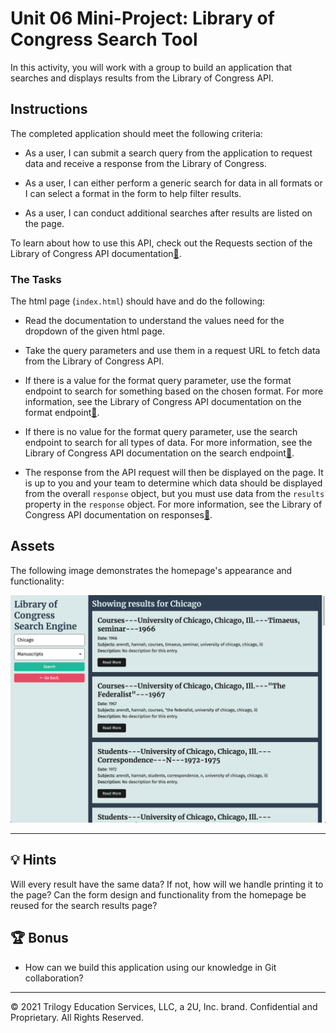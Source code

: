 # Unit 06 Mini-Project: Library of Congress Search Tool

In this activity, you will work with a group to build an application that searches and displays results from the Library of Congress API.

## Instructions

The completed application should meet the following criteria:

- As a user, I can submit a search query from the application to request data and receive a response from the Library of Congress.

- As a user, I can either perform a generic search for data in all formats or I can select a format in the form to help filter results.

- As a user, I can conduct additional searches after results are listed on the page.

To learn about how to use this API, check out the Requests section of the Library of Congress API documentation[🥸](https://libraryofcongress.github.io/data-exploration/).

### The Tasks

The html page (`index.html`) should have and do the following:

- Read the documentation to understand the values need for the dropdown of the given html page.

- Take the query parameters and use them in a request URL to fetch data from the Library of Congress API.

- If there is a value for the format query parameter, use the format endpoint to search for something based on the chosen format. For more information, see the Library of Congress API documentation on the format endpoint[🥸](https://libraryofcongress.github.io/data-exploration/requests.html#format).

- If there is no value for the format query parameter, use the search endpoint to search for all types of data. For more information, see the Library of Congress API documentation on the search endpoint[🥸](https://libraryofcongress.github.io/data-exploration/requests.html#search).

- The response from the API request will then be displayed on the page. It is up to you and your team to determine which data should be displayed from the overall `response` object, but you must use data from the `results` property in the `response` object. For more information, see the Library of Congress API documentation on responses[🥸](https://libraryofcongress.github.io/data-exploration/responses.html).

## Assets

The following image demonstrates the homepage's appearance and functionality:

![The search results page displays results from a search conducted in the form on the left side of the page.](./Images/02-search-results-page.png)

---

## 💡 Hints

Will every result have the same data? If not, how will we handle printing it to the page? Can the form design and functionality from the homepage be reused for the search results page?

## 🏆 Bonus

- How can we build this application using our knowledge in Git collaboration?

---

© 2021 Trilogy Education Services, LLC, a 2U, Inc. brand. Confidential and Proprietary. All Rights Reserved.
